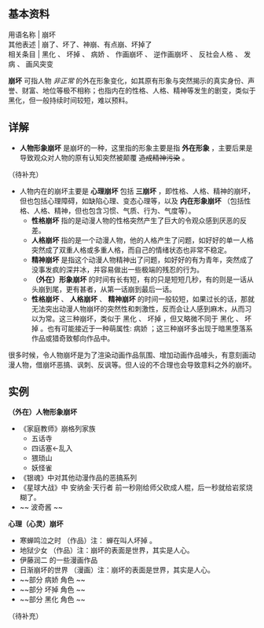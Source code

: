 **基本资料**  
---  
用语名称  |  崩坏   
其他表述  |  崩了、坏了、神崩、有点崩、坏掉了   
相关条目  |  黑化  、  坏掉  、  病娇  、  作画崩坏  、  逆作画崩坏  、  反社会人格  、  发病  、  画风突变   
  
**崩坏** 可指人物 _非正常_
的外在形象变化，如其原有形象与突然揭示的真实身份、声誉、财富、地位等极不相称；也指内在的性格、人格、精神等发生的剧变，类似于黑化，但一般持续时间较短，难以预料。

##  详解

  * **人物形象崩坏** 是崩坏的一种，这里指的形象主要是指 **外在形象** ，主要后果是导致观众对人物的原有认知突然被颠覆 ~~造成精神污染~~ 。 

（待补充）

  * 人物内在的崩坏主要是 **心理崩坏** 包括 **三崩坏** ，即性格、人格、精神的崩坏，但也包括心理障碍，如缺陷心理、变态心理等，以及 **内在形象崩坏** （包括性格、人格、精神，但也包含习惯、气质、行为、气度等）。 
    * **性格崩坏** 指的是动漫人物的性格突然产生了巨大的令观众感到厌恶的反差。 
    * **人格崩坏** 指的是一个动漫人物，他的人格产生了问题，如好好的单一人格突然成了双重人格或多重人格，而自己的情绪状态也非常不稳定。 
    * **精神崩坏** 是指这个动漫人物精神出了问题，如好好的有为青年，突然成了没事发疯的深井冰，并容易做出一些极端的残忍的行为。 
    * **（外在）形象崩坏** 的时间有长有短，有的只是短短几秒，有的则是一话从头崩到尾，更有甚者，从第一话崩到最后一话。 
    * **性格崩坏** 、 **人格崩坏** 、 **精神崩坏** 的时间一般较短，如果过长的话，那就无法突出动漫人物崩坏的突然性和刺激性，反而会让人感到麻木，从而习以为常。这三种崩坏，类似于  黑化  、  坏掉  ，但又略微不同于  黑化  、  坏掉  。也有可能接近于一种萌属性:  病娇  ；这三种崩坏多出现于暗黑堕落系作品或猎奇致郁向作品中。 

很多时候，令人物崩坏是为了渲染动画作品氛围、增加动画作品噱头，有意刻画动漫人物，借崩坏恶搞、讽刺、反讽等。但人设的不合理也会导致意料之外的崩坏。

##  实例

**（外在）人物形象崩坏**

  * 《家庭教师》崩格列家族 
    * 五话寺 
    * 四话塞←乱入 
    * 猥琐山 
    * 妖怪雀 
  * 《银魂》中对其他动漫作品的恶搞系列 
  * 《星球大战》中  安纳金·天行者  前一秒刚给师父砍成人棍，后一秒就给岩浆烧糊了。 
  * ~~ 波奇酱  ~~

**心理（心灵）崩坏**

  * 寒蝉鸣泣之时  （作品）注：  蝉在叫人坏掉  。 
  * 地狱少女  （作品）注：崩坏的表面是世界，其实是人心。 
  * 伊藤润二  的一些漫画作品 
  * 日渐崩坏的世界  （漫画）注：崩坏的表面是世界，其实是人心。 
  * ~~部分 病娇  角色 ~~
  * ~~部分 坏掉  角色 ~~
  * ~~部分 黑化  角色 ~~

（待补充）

